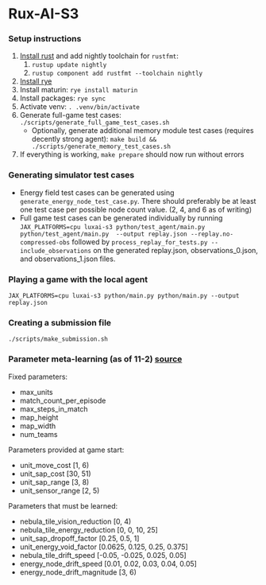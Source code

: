 # Rux-AI-S3

### Setup instructions
1. [Install rust](https://www.rust-lang.org/tools/install) and add nightly toolchain for `rustfmt`:
   1. `rustup update nightly`
   2. `rustup component add rustfmt --toolchain nightly`
2. [Install rye](https://rye.astral.sh/guide/installation/)
3. Install maturin: `rye install maturin`
4. Install packages: `rye sync`
5. Activate venv: `. .venv/bin/activate`
6. Generate full-game test cases: `./scripts/generate_full_game_test_cases.sh`
   - Optionally, generate additional memory module test cases (requires decently strong agent):
   `make build && ./scripts/generate_memory_test_cases.sh`
7. If everything is working, `make prepare` should now run without errors


### Generating simulator test cases
- Energy field test cases can be generated using `generate_energy_node_test_case.py`.
There should preferably be at least one test case per possible node count value. 
(2, 4, and 6 as of writing)
- Full game test cases can be generated individually by running
`JAX_PLATFORMS=cpu luxai-s3 python/test_agent/main.py python/test_agent/main.py 
--output replay.json --replay.no-compressed-obs`
followed by `process_replay_for_tests.py --include_observations` on the generated 
replay.json, observations_0.json, and observations_1.json files.


### Playing a game with the local agent
`JAX_PLATFORMS=cpu luxai-s3 python/main.py python/main.py --output replay.json`


### Creating a submission file
`./scripts/make_submission.sh`


### Parameter meta-learning (as of 11-2) [source](https://github.com/Lux-AI-Challenge/Lux-Design-S3/blob/main/src/luxai_s3/params.py)
Fixed parameters:
- max_units
- match_count_per_episode
- max_steps_in_match
- map_height
- map_width
- num_teams

Parameters provided at game start:
- unit_move_cost [1, 6)
- unit_sap_cost [30, 51)
- unit_sap_range [3, 8)
- unit_sensor_range [2, 5)

Parameters that must be learned:
- nebula_tile_vision_reduction [0, 4)
- nebula_tile_energy_reduction [0, 0, 10, 25]
- unit_sap_dropoff_factor [0.25, 0.5, 1]
- unit_energy_void_factor [0.0625, 0.125, 0.25, 0.375]
- nebula_tile_drift_speed [-0.05, -0.025, 0.025, 0.05]
- energy_node_drift_speed [0.01, 0.02, 0.03, 0.04, 0.05]
- energy_node_drift_magnitude [3, 6)
